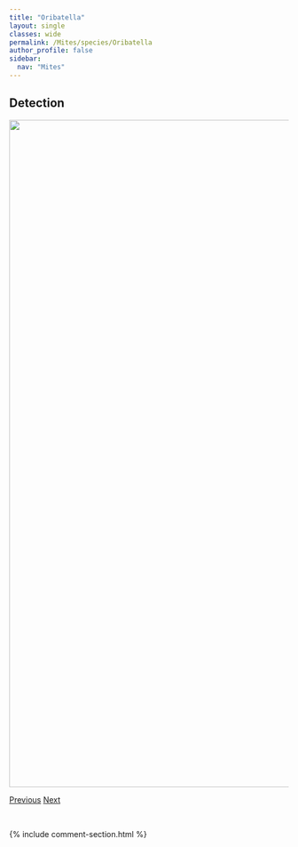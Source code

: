 ```yaml
---
title: "Oribatella"
layout: single
classes: wide
permalink: /Mites/species/Oribatella
author_profile: false
sidebar:
  nav: "Mites"
---
```


<h2>Detection</h2>

<a href="https://drive.google.com/uc?export=view&id=1CZdr9uc-peyvxK-OdPY6_6zZ7jLKZdB2">
<img src="https://drive.google.com/uc?export=view&id=1CZdr9uc-peyvxK-OdPY6_6zZ7jLKZdB2" height = "1200" width = "800">
</a>


<a href="/DevelopmentWebsite/Mites/species/OppiellaWashburni" class="pagination--pager" title="Oppiella washburni">Previous</a> <a href="/DevelopmentWebsite/Mites/species/OribatellaAbmi" class="pagination--pager" title="Oribatella abmi">Next</a>

<p>&nbsp;</p>

{% include comment-section.html %}
